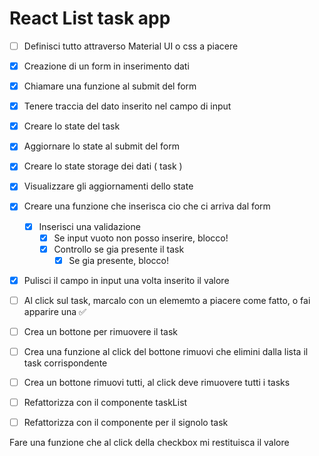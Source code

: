 # React List task app

* [ ] Definisci tutto attraverso Material UI o css a piacere 
* [x] Creazione di un form in inserimento dati
* [x] Chiamare una funzione al submit del form 
* [x] Tenere traccia del dato inserito nel campo di input 
* [x] Creare lo state del task 
* [x] Aggiornare lo state al submit del form 
* [x] Creare lo state storage dei dati ( task )
* [x] Visualizzare gli aggiornamenti dello state 
* [x] Creare una funzione che inserisca cio che ci arriva dal form 
  * [x] Inserisci una validazione
    * [x] Se input vuoto non posso inserire, blocco!
    * [x] Controllo se gia presente il task 
      * [x] Se gia presente, blocco!
* [x] Pulisci il campo in input una volta inserito il valore 
* [ ] Al click sul task, marcalo con un elememto a piacere come fatto, o fai apparire una ✅
* [ ] Crea un bottone per rimuovere il task 
* [ ] Crea una funzione al click del bottone rimuovi che elimini dalla lista il task corrispondente 
* [ ] Crea un bottone rimuovi tutti, al click deve rimuovere tutti i tasks
* [ ] Refattorizza con il componente taskList 
* [ ] Refattorizza con il componente per il signolo task 






Fare una funzione che al click della checkbox mi restituisca il valore

